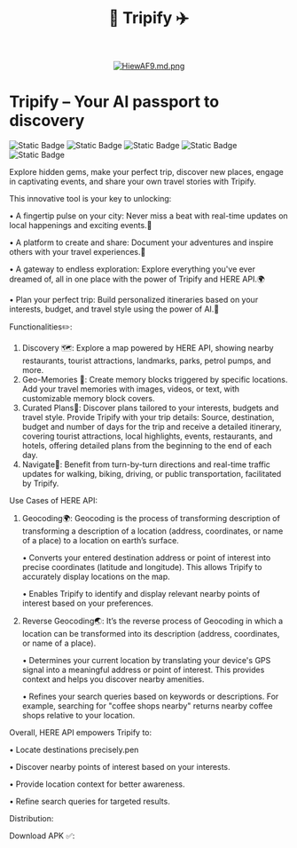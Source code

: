 <h1 align="center"> 📲 Tripify ✈️ </h1> <br>
<p align="center">
  <a href="https://firebasestorage.googleapis.com/v0/b/palmapi-b548f.appspot.com/o/Banner.png?alt=media&token=c748e6b7-fe10-4f66-b509-d9d9925aad6a">
    <img src="https://firebasestorage.googleapis.com/v0/b/palmapi-b548f.appspot.com/o/Banner.png?alt=media&token=c748e6b7-fe10-4f66-b509-d9d9925aad6a" alt="HiewAF9.md.png" border="0">
  </a
</p>


# Tripify – Your AI passport to discovery

![Static Badge](https://img.shields.io/badge/Kotlin-black?style=for-the-badge&logo=kotlin&logoColor=%237F52FF&labelColor=black)
![Static Badge](https://img.shields.io/badge/Jetpack_Compose-black?style=for-the-badge&logo=Jetpack%20Compose&logoColor=%234285F4&labelColor=black)
![Static Badge](https://img.shields.io/badge/Firebase-black?style=for-the-badge&logo=firebase&logoColor=%23FFCA28&labelColor=black)
![Static Badge](https://img.shields.io/badge/Mapbox-black?style=for-the-badge&logo=mapbox&logoColor=%23000000&labelColor=white)
![Static Badge](https://img.shields.io/badge/HERE-black?style=for-the-badge&logo=here&logoColor=%2300AFAA&labelColor=black)

Explore hidden gems, make your perfect trip, discover new places, engage in captivating events, and share your own travel stories with Tripify.

This innovative tool is your key to unlocking:

•	A fingertip pulse on your city: Never miss a beat with real-time updates on local happenings and exciting events.🌆

•	A platform to create and share: Document your adventures and inspire others with your travel experiences.🔄

•	A gateway to endless exploration: Explore everything you've ever dreamed of, all in one place with the power of Tripify and HERE API.🌍

•	Plan your perfect trip: Build personalized itineraries based on your interests, budget, and travel style using the power of AI.📅


Functionalities✏️:
1. Discovery 🗺:
Explore a map powered by HERE API, showing nearby restaurants, tourist attractions, landmarks, parks, petrol pumps, and more.
2. Geo-Memories 📱:
Create memory blocks triggered by specific locations. Add your travel memories with images, videos, or text, with customizable memory block covers.
3. Curated Plans📅:
Discover plans tailored to your interests, budgets and travel style. Provide Tripify with your trip details: Source, destination, budget and number of days for   the trip and receive a detailed itinerary, covering tourist attractions, local highlights, events, restaurants, and hotels, offering detailed plans from the       beginning to the end of each day.
4. Navigate🧭:
Benefit from turn-by-turn directions and real-time traffic updates for walking, biking, driving, or public transportation, facilitated by Tripify.

Use Cases of HERE API:
1. Geocoding🌍:
  Geocoding is the process of transforming description of transforming a description of a location (address, coordinates, or name of a place) to a location on       earth’s surface.

    •	Converts your entered destination address or point of interest into precise coordinates (latitude and longitude). This allows Tripify to accurately display        locations on the map.
   
    •	Enables Tripify to identify and display relevant nearby points of interest based on your preferences.
  
3. Reverse Geocoding🌏:
   It’s the reverse process of Geocoding in which a location can be transformed into its description (address, coordinates, or name of a place).
   
    •	Determines your current location by translating your device's GPS signal into a meaningful address or point of interest. This provides context and helps you       discover nearby amenities.
   
    •	Refines your search queries based on keywords or descriptions. For example, searching for "coffee shops nearby" returns nearby coffee shops relative to your 
    location.


    
Overall, HERE API empowers Tripify to:

  •	Locate destinations precisely.pen
  
  •	Discover nearby points of interest based on your interests.
  
  •	Provide location context for better awareness.
  
  •	Refine search queries for targeted results.


Distribution:

Download APK ✅:




